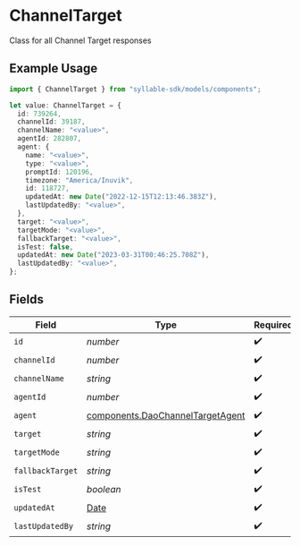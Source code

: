 # ChannelTarget

Class for all Channel Target responses

## Example Usage

```typescript
import { ChannelTarget } from "syllable-sdk/models/components";

let value: ChannelTarget = {
  id: 739264,
  channelId: 39187,
  channelName: "<value>",
  agentId: 282807,
  agent: {
    name: "<value>",
    type: "<value>",
    promptId: 120196,
    timezone: "America/Inuvik",
    id: 118727,
    updatedAt: new Date("2022-12-15T12:13:46.383Z"),
    lastUpdatedBy: "<value>",
  },
  target: "<value>",
  targetMode: "<value>",
  fallbackTarget: "<value>",
  isTest: false,
  updatedAt: new Date("2023-03-31T00:46:25.708Z"),
  lastUpdatedBy: "<value>",
};
```

## Fields

| Field                                                                                         | Type                                                                                          | Required                                                                                      | Description                                                                                   |
| --------------------------------------------------------------------------------------------- | --------------------------------------------------------------------------------------------- | --------------------------------------------------------------------------------------------- | --------------------------------------------------------------------------------------------- |
| `id`                                                                                          | *number*                                                                                      | :heavy_check_mark:                                                                            | N/A                                                                                           |
| `channelId`                                                                                   | *number*                                                                                      | :heavy_check_mark:                                                                            | N/A                                                                                           |
| `channelName`                                                                                 | *string*                                                                                      | :heavy_check_mark:                                                                            | N/A                                                                                           |
| `agentId`                                                                                     | *number*                                                                                      | :heavy_check_mark:                                                                            | N/A                                                                                           |
| `agent`                                                                                       | [components.DaoChannelTargetAgent](../../models/components/daochanneltargetagent.md)          | :heavy_check_mark:                                                                            | N/A                                                                                           |
| `target`                                                                                      | *string*                                                                                      | :heavy_check_mark:                                                                            | N/A                                                                                           |
| `targetMode`                                                                                  | *string*                                                                                      | :heavy_check_mark:                                                                            | N/A                                                                                           |
| `fallbackTarget`                                                                              | *string*                                                                                      | :heavy_check_mark:                                                                            | N/A                                                                                           |
| `isTest`                                                                                      | *boolean*                                                                                     | :heavy_check_mark:                                                                            | N/A                                                                                           |
| `updatedAt`                                                                                   | [Date](https://developer.mozilla.org/en-US/docs/Web/JavaScript/Reference/Global_Objects/Date) | :heavy_check_mark:                                                                            | N/A                                                                                           |
| `lastUpdatedBy`                                                                               | *string*                                                                                      | :heavy_check_mark:                                                                            | N/A                                                                                           |